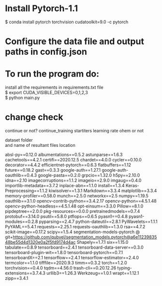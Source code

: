 
# Install **Pytorch-1.1**
$ conda install pytorch torchvision cudatoolkit=9.0 -c pytorch

# Configure the data file and output paths in config.json

# To run the program do:
install all the requirements in requirements.txt file </br>
$ export CUDA_VISIBLE_DEVICES=0,1,2,3 </br>
$ python main.py </br>


# change check
continue or not?
    continue_training
    startiters
learning rate
ohem or not

dataset folder  
    and name of resultant files location


absl-py==0.12.0
albumentations==0.5.2
astunparse==1.6.3
cachetools==4.2.1
certifi==2020.12.5
chardet==4.0.0
cycler==0.10.0
decorator==4.4.2
efficientnet-pytorch==0.6.3
flatbuffers==1.12
future==0.18.2
gast==0.3.3
google-auth==1.27.1
google-auth-oauthlib==0.4.3
google-pasta==0.2.0
grpcio==1.32.0
h5py==2.10.0
idna==2.10
imagecorruptions==1.1.2
imageio==2.9.0
imgaug==0.4.0
importlib-metadata==3.7.2
inplace-abn==1.1.0
install==1.3.4
Keras-Preprocessing==1.1.2
kiwisolver==1.3.1
Markdown==3.3.4
matplotlib==3.3.4
memory-profiler==0.58.0
munch==2.5.0
networkx==2.5
numpy==1.19.5
oauthlib==3.1.0
opencv-contrib-python==3.4.2.17
opencv-python==4.5.1.48
opencv-python-headless==4.5.1.48
opt-einsum==3.3.0
Pillow==8.1.0
pipdeptree==2.0.0
pkg-resources==0.0.0
pretrainedmodels==0.7.4
protobuf==3.14.0
psutil==5.8.0
ptflops==0.6.5
pyasn1==0.4.8
pyasn1-modules==0.2.8
pyparsing==2.4.7
python-dateutil==2.8.1
PyWavelets==1.1.1
PyYAML==5.4.1
requests==2.25.1
requests-oauthlib==1.3.0
rsa==4.7.2
scikit-image==0.17.2
scipy==1.5.4
segmentation-models-pytorch @ git+https://github.com/qubvel/segmentation_models.pytorch@a6e1123983548be55d4d1320e0a2f5fd9174d4ac
Shapely==1.7.1
six==1.15.0
tabulate==0.8.9
tensorboard==2.4.1
tensorboard-data-server==0.3.0
tensorboard-plugin-wit==1.8.0
tensorboard-pytorch==0.7.1
tensorboardX==2.1
tensorflow==2.4.1
tensorflow-estimator==2.4.0
termcolor==1.1.0
tifffile==2020.9.3
timm==0.3.2
torch==1.2.0
torchvision==0.4.0
tqdm==4.56.0
trash-cli==0.20.12.26
typing-extensions==3.7.4.3
urllib3==1.26.3
Werkzeug==1.0.1
wrapt==1.12.1
zipp==3.4.1
